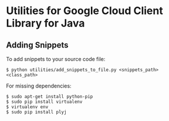 Utilities for Google Cloud Client Library for Java
==========================

Adding Snippets
----------

To add snippets to your source code file:
```
$ python utilities/add_snippets_to_file.py <snippets_path> <class_path>
```

For missing dependencies:
```
$ sudo apt-get install python-pip
$ sudo pip install virtualenv
$ virtualenv env
$ sudo pip install plyj

```
